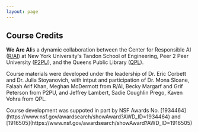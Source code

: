 ```yaml
---
layout: page
---
```


## Course Credits

**We Are AI**is a dynamic collaboration between the Center for Responsible AI ([R/AI](http://airesponsibly.com/)) at New York University's Tandon School of Engineering, Peer 2 Peer University ([P2PU](https://www.p2pu.org/en/)), and the Queens Public Library ([QPL](https://learningcircles.p2pu.org/en/signup/online-1699/)).
<p>
Course materials were developed under the leadership of Dr. Eric Corbett and Dr. Julia Stoyanovich, with intput and participation of Dr. Mona Sloane, Falaah Arif Khan, Meghan McDermott from R/AI, Becky Margarf and Grif Peterson from P2PU, and Jeffrey Lambert, Sadie Coughlin Prego, Kaven Vohra from QPL.
<p>
Course development was suppoted in part by NSF Awards No. [1934464](https://www.nsf.gov/awardsearch/showAward?AWD_ID=1934464) and [1916505](https://www.nsf.gov/awardsearch/showAward?AWD_ID=1916505)
